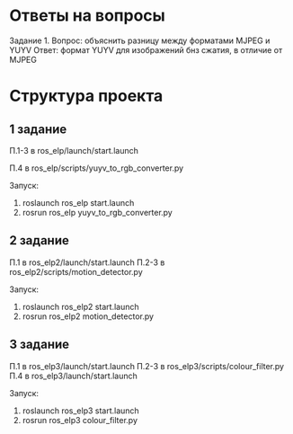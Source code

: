 # Ответы на вопросы

Задание 1. Вопрос: объяснить разницу между форматами MJPEG и YUYV
Ответ: формат YUYV для изображений бнз сжатия, в отличие от MJPEG

# Структура проекта
## 1 задание
П.1-3 в ros_elp/launch/start.launch

П.4 в ros_elp/scripts/yuyv_to_rgb_converter.py

Запуск:

1. roslaunch ros_elp start.launch
2. rosrun ros_elp yuyv_to_rgb_converter.py

## 2 задание
П.1 в ros_elp2/launch/start.launch
П.2-3 в ros_elp2/scripts/motion_detector.py

Запуск:

1. roslaunch ros_elp2 start.launch 
2. rosrun ros_elp2 motion_detector.py

## 3 задание
П.1 в ros_elp3/launch/start.launch
П.2-3 в ros_elp3/scripts/colour_filter.py
П.4 в ros_elp3/launch/start.launch

Запуск:

1. roslaunch ros_elp3 start.launch
2. rosrun ros_elp3 colour_filter.py 

